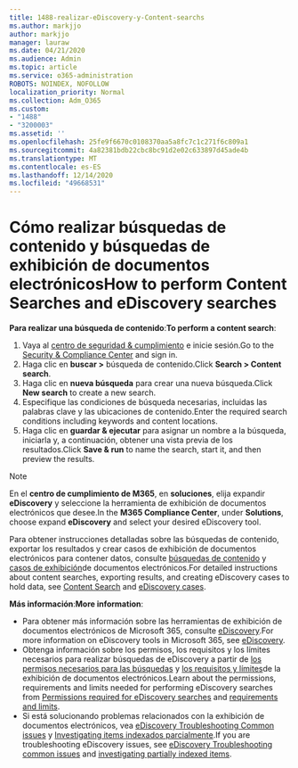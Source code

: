 ```yaml
---
title: 1488-realizar-eDiscovery-y-Content-searchs
ms.author: markjjo
author: markjjo
manager: lauraw
ms.date: 04/21/2020
ms.audience: Admin
ms.topic: article
ms.service: o365-administration
ROBOTS: NOINDEX, NOFOLLOW
localization_priority: Normal
ms.collection: Adm_O365
ms.custom:
- "1488"
- "3200003"
ms.assetid: ''
ms.openlocfilehash: 25fe9f6670c0108370aa5a8fc7c1c271f6c809a1
ms.sourcegitcommit: 4a82381bdb22cbc8bc91d2e02c633897d45ade4b
ms.translationtype: MT
ms.contentlocale: es-ES
ms.lasthandoff: 12/14/2020
ms.locfileid: "49668531"
---
```

# <a name="how-to-perform-content-searches-and-ediscovery-searches"></a><span data-ttu-id="4fd5c-102">Cómo realizar búsquedas de contenido y búsquedas de exhibición de documentos electrónicos</span><span class="sxs-lookup"><span data-stu-id="4fd5c-102">How to perform Content Searches and eDiscovery searches</span></span>

<span data-ttu-id="4fd5c-103">**Para realizar una búsqueda de contenido**:</span><span class="sxs-lookup"><span data-stu-id="4fd5c-103">**To perform a content search**:</span></span>

1. <span data-ttu-id="4fd5c-104">Vaya al [centro de seguridad & cumplimiento](https://protection.office.com) e inicie sesión.</span><span class="sxs-lookup"><span data-stu-id="4fd5c-104">Go to the [Security & Compliance Center](https://protection.office.com) and sign in.</span></span>
2. <span data-ttu-id="4fd5c-105">Haga clic en **buscar >** búsqueda de contenido.</span><span class="sxs-lookup"><span data-stu-id="4fd5c-105">Click **Search > Content search**.</span></span>
3. <span data-ttu-id="4fd5c-106">Haga clic en **nueva búsqueda** para crear una nueva búsqueda.</span><span class="sxs-lookup"><span data-stu-id="4fd5c-106">Click **New search** to create a new search.</span></span>
4. <span data-ttu-id="4fd5c-107">Especifique las condiciones de búsqueda necesarias, incluidas las palabras clave y las ubicaciones de contenido.</span><span class="sxs-lookup"><span data-stu-id="4fd5c-107">Enter the required search conditions including keywords and content locations.</span></span>
5. <span data-ttu-id="4fd5c-108">Haga clic en **guardar & ejecutar** para asignar un nombre a la búsqueda, iniciarla y, a continuación, obtener una vista previa de los resultados.</span><span class="sxs-lookup"><span data-stu-id="4fd5c-108">Click **Save & run** to name the search, start it, and then preview the results.</span></span>

> [!NOTE]
> <span data-ttu-id="4fd5c-109">En el **centro de cumplimiento de M365**, en **soluciones**, elija expandir **eDiscovery** y seleccione la herramienta de exhibición de documentos electrónicos que desee.</span><span class="sxs-lookup"><span data-stu-id="4fd5c-109">In the **M365 Compliance Center**, under **Solutions**, choose expand **eDiscovery** and select your desired eDiscovery tool.</span></span>

<span data-ttu-id="4fd5c-110">Para obtener instrucciones detalladas sobre las búsquedas de contenido, exportar los resultados y crear casos de exhibición de documentos electrónicos para contener datos, consulte [búsquedas de contenido](https://docs.microsoft.com/microsoft-365/compliance/content-search) y [casos de exhibición](https://docs.microsoft.com/microsoft-365/compliance/ediscovery-cases)de documentos electrónicos.</span><span class="sxs-lookup"><span data-stu-id="4fd5c-110">For detailed instructions about content searches, exporting results, and creating eDiscovery cases to hold data, see [Content Search](https://docs.microsoft.com/microsoft-365/compliance/content-search) and [eDiscovery cases](https://docs.microsoft.com/microsoft-365/compliance/ediscovery-cases).</span></span>

<span data-ttu-id="4fd5c-111">**Más información**:</span><span class="sxs-lookup"><span data-stu-id="4fd5c-111">**More information**:</span></span>

- <span data-ttu-id="4fd5c-112">Para obtener más información sobre las herramientas de exhibición de documentos electrónicos de Microsoft 365, consulte [eDiscovery](https://docs.microsoft.com/microsoft-365/compliance/ediscovery).</span><span class="sxs-lookup"><span data-stu-id="4fd5c-112">For more information on eDiscovery tools in Microsoft 365, see [eDiscovery](https://docs.microsoft.com/microsoft-365/compliance/ediscovery).</span></span>
- <span data-ttu-id="4fd5c-113">Obtenga información sobre los permisos, los requisitos y los límites necesarios para realizar búsquedas de eDiscovery a partir de [los permisos necesarios para las búsquedas](https://docs.microsoft.com/microsoft-365/compliance/assign-ediscovery-permissions) y [los requisitos y límites](https://docs.microsoft.com/microsoft-365/compliance/limits-for-content-search)de la exhibición de documentos electrónicos.</span><span class="sxs-lookup"><span data-stu-id="4fd5c-113">Learn about the permissions, requirements and limits needed for performing eDiscovery searches from [Permissions required for eDiscovery searches](https://docs.microsoft.com/microsoft-365/compliance/assign-ediscovery-permissions) and [requirements and limits](https://docs.microsoft.com/microsoft-365/compliance/limits-for-content-search).</span></span>
- <span data-ttu-id="4fd5c-114">Si está solucionando problemas relacionados con la exhibición de documentos electrónicos, vea [eDiscovery Troubleshooting Common issues](https://docs.microsoft.com/microsoft-365/compliance/ediscovery-troubleshooting-common-issues) y [Investigating items indexados parcialmente](https://docs.microsoft.com/microsoft-365/compliance/investigating-partially-indexed-items-in-ediscovery).</span><span class="sxs-lookup"><span data-stu-id="4fd5c-114">If you are troubleshooting eDiscovery issues, see [eDiscovery Troubleshooting common issues](https://docs.microsoft.com/microsoft-365/compliance/ediscovery-troubleshooting-common-issues) and [investigating partially indexed items](https://docs.microsoft.com/microsoft-365/compliance/investigating-partially-indexed-items-in-ediscovery).</span></span>
